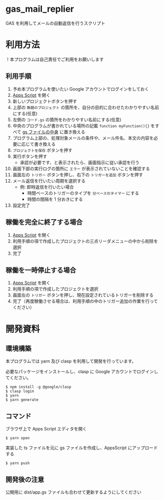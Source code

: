 # gas_mail_replier

GAS を利用してメールの自動返信を行うスクリプト

# 利用方法

！本プログラムは自己責任でご利用をお願いします

## 利用手順

1. 予め本プログラムを使いたい Google アカウントでログインをしておく
1. [Apps Script](https://script.google.com/home/my) を開く
1. 新しいプロジェクトボタンを押す
1. 上部の `無題のプロジェクト` の箇所を、自分の目的に合わせたわかりやすい名前にする(任意)
1. 左側の `コード.gs` の箇所をわかりやすい名前にする(任意)
1. 中央のプログラムが書かれている場所の記載 `function myFunction(){}` をすべて [gs ファイルの中身](https://github.com/engclass-z/gas_mail_replier/blob/main/dist/app.gs) に置き換える
1. プログラム上部の、処理対象メールの条件や、メール件名、本文の内容を必要に応じて書き換える
1. `プロジェクトを保存` ボタンを押す
1. 実行ボタンを押す
   - 承認が必要です、と表示されたら、画面指示に従い承認を行う
1. 画面下部の実行ログの箇所に `エラー` が表示されていないことを確認する
1. 画面左の `トリガー` ボタンを押し、右下の `トリガーを追加` ボタンを押す
1. メール返信を行いたい周期を選択する
   - 例: 即時返信を行いたい場合
     - 時間ベースのトリガーのタイプを `分ベースのタイマー` にする
     - 時間の間隔を 1 分おきにする
1. 設定完了

## 稼働を完全に終了する場合

1. [Apps Script](https://script.google.com/home/my) を開く
1. 利用手順の項で作成したプロジェクトの三点リーダメニューの中から削除を選択
1. 完了

## 稼働を一時停止する場合

1. [Apps Script](https://script.google.com/home/my) を開く
1. 利用手順の項で作成したプロジェクトを選択
1. 画面左の `トリガー` ボタンを押し、現在設定されているトリガーを削除する
1. 完了（再度稼働させる場合は、利用手順の中のトリガー追加の作業を行ってください）

# 開発資料

## 環境構築

本プログラムでは yarn 及び clasp を利用して開発を行っています。

必要なパッケージをインストールし、clasp に Google アカウントでログインしてください。

```
$ npm install -g @google/clasp
$ clasp login
$ yarn
$ yarn generate
```

## コマンド

ブラウザ上で Apps Script エディタを開く

```
$ yarn open
```

実装した ts ファイルを元に gs ファイルを作成し、AppsScript にアップロードする

```
$ yarn push
```

## 開発後の注意

公開用に dist/app.gs ファイルも合わせて更新するようにしてください
